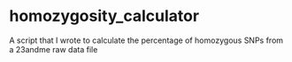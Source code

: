 # homozygosity_calculator
A script that I wrote to calculate the percentage of homozygous SNPs from a 23andme raw data file

